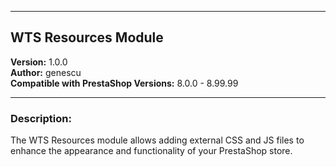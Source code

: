 
---
## WTS Resources Module
**Version:** 1.0.0  
**Author:** genescu  
**Compatible with PrestaShop Versions:** 8.0.0 - 8.99.99  

---

### Description:
The WTS Resources module allows adding external CSS and JS files to enhance the appearance and functionality of your PrestaShop store.

